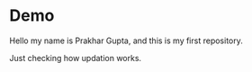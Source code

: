 # Demo

Hello my name is Prakhar Gupta, and this is my first repository.

Just checking how updation works.
